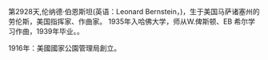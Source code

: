 第2928天,伦纳德·伯恩斯坦(英语：Leonard Bernstein，)，生于美国马萨诸塞州的劳伦斯，美国指挥家、作曲家。 1935年入哈佛大学，师从W.俾斯顿、EB 希尔学习作曲，1939年毕业。。

1916年：美國國家公園管理局創立。